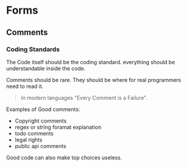 # Forms

## Comments

### Coding Standards

The Code itself should be the coding standard. everything should be understandable inside the code.

Comments should be rare. They should be where for real programmers need to read it.

> In modern languages "Every Comment is a Failure".

Examples of Good comments:

* Copyright comments
* regex or string foramat explanation
* todo comments
* legal rights
* public api comments

Good code can also make top choices useless.
